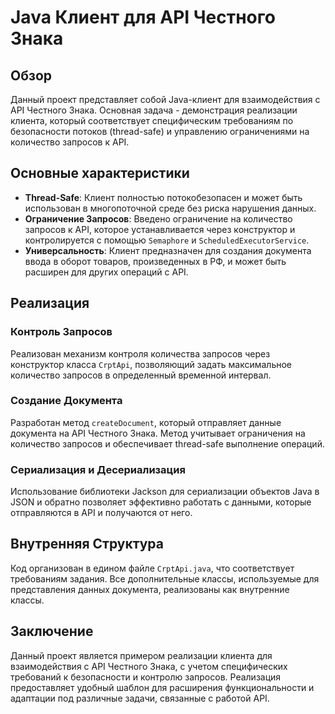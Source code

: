 # Java Клиент для API Честного Знака

## Обзор

Данный проект представляет собой Java-клиент для взаимодействия с API Честного Знака. Основная задача - демонстрация реализации клиента, который соответствует специфическим требованиям по безопасности потоков (thread-safe) и управлению ограничениями на количество запросов к API.

## Основные характеристики

- **Thread-Safe**: Клиент полностью потокобезопасен и может быть использован в многопоточной среде без риска нарушения данных.
- **Ограничение Запросов**: Введено ограничение на количество запросов к API, которое устанавливается через конструктор и контролируется с помощью `Semaphore` и `ScheduledExecutorService`.
- **Универсальность**: Клиент предназначен для создания документа ввода в оборот товаров, произведенных в РФ, и может быть расширен для других операций с API.

## Реализация

### Контроль Запросов

Реализован механизм контроля количества запросов через конструктор класса `CrptApi`, позволяющий задать максимальное количество запросов в определенный временной интервал.

### Создание Документа

Разработан метод `createDocument`, который отправляет данные документа на API Честного Знака. Метод учитывает ограничения на количество запросов и обеспечивает thread-safe выполнение операций.

### Сериализация и Десериализация

Использование библиотеки Jackson для сериализации объектов Java в JSON и обратно позволяет эффективно работать с данными, которые отправляются в API и получаются от него.

## Внутренняя Структура

Код организован в едином файле `CrptApi.java`, что соответствует требованиям задания. Все дополнительные классы, используемые для представления данных документа, реализованы как внутренние классы.

## Заключение

Данный проект является примером реализации клиента для взаимодействия с API Честного Знака, с учетом специфических требований к безопасности и контролю запросов. Реализация предоставляет удобный шаблон для расширения функциональности и адаптации под различные задачи, связанные с работой API.

